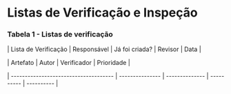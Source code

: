 # Listas de Verificação e Inspeção

### Tabela 1 - Listas de verificação

| Lista de Verificação                  | Responsável     | Já foi criada? | Revisor    | Data       | 


| Artefato                                                | Autor                                      | Verificador     | Prioridade |

| ------------------------------------- | --------------- | -------------- | ---------- | ---------- |
